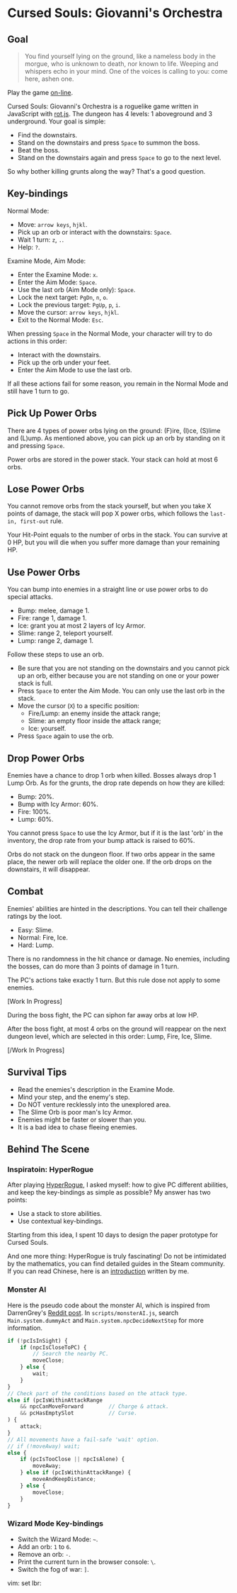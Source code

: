 ﻿# Cursed Souls: Giovanni's Orchestra

## Goal

> You find yourself lying on the ground, like a nameless body in the morgue, who is unknown to death, nor known to life. Weeping and whispers echo in your mind. One of the voices is calling to you: come here, ashen one.

Play the game [on-line](https://bozar.github.io/cursedSouls/).

Cursed Souls: Giovanni's Orchestra is a roguelike game written in JavaScript with [rot.js](https://github.com/ondras/rot.js). The dungeon has 4 levels: 1 aboveground and 3 underground. Your goal is simple:

* Find the downstairs.
* Stand on the downstairs and press `Space` to summon the boss.
* Beat the boss.
* Stand on the downstairs again and press `Space` to go to the next level.

So why bother killing grunts along the way? That's a good question.

## Key-bindings

Normal Mode:

* Move: `arrow keys`, `hjkl`.
* Pick up an orb or interact with the downstairs: `Space`.
* Wait 1 turn: `z`, `.`.
* Help: `?`.

Examine Mode, Aim Mode:

* Enter the Examine Mode: `x`.
* Enter the Aim Mode: `Space`.
* Use the last orb (Aim Mode only): `Space`.
* Lock the next target: `PgDn`, `n`, `o`.
* Lock the previous target: `PgUp`, `p`, `i`.
* Move the cursor: `arrow keys`, `hjkl`.
* Exit to the Normal Mode: `Esc`.

When pressing `Space` in the Normal Mode, your character will try to do actions in this order:

* Interact with the downstairs.
* Pick up the orb under your feet.
* Enter the Aim Mode to use the last orb.

If all these actions fail for some reason, you remain in the Normal Mode and still have 1 turn to go.

## Pick Up Power Orbs

There are 4 types of power orbs lying on the ground: (F)ire, (I)ce, (S)lime and (L)ump. As mentioned above, you can pick up an orb by standing on it and pressing `Space`.

Power orbs are stored in the power stack. Your stack can hold at most 6 orbs.

## Lose Power Orbs

You cannot remove orbs from the stack yourself, but when you take X points of damage, the stack will pop X power orbs, which follows the `last-in, first-out` rule.

Your Hit-Point equals to the number of orbs in the stack. You can survive at 0 HP, but you will die when you suffer more damage than your remaining HP.

## Use Power Orbs

You can bump into enemies in a straight line or use power orbs to do special attacks.

* Bump: melee, damage 1.
* Fire: range 1, damage 1.
* Ice: grant you at most 2 layers of Icy Armor.
* Slime: range 2, teleport yourself.
* Lump: range 2, damage 1.

Follow these steps to use an orb.

* Be sure that you are not standing on the downstairs and you cannot pick up an orb, either because you are not standing on one or your power stack is full.
* Press `Space` to enter the Aim Mode. You can only use the last orb in the stack.
* Move the cursor (`X`) to a specific position:
  * Fire/Lump: an enemy inside the attack range;
  * Slime: an empty floor inside the attack range;
  * Ice: yourself.
* Press `Space` again to use the orb.

## Drop Power Orbs

Enemies have a chance to drop 1 orb when killed. Bosses always drop 1 Lump Orb. As for the grunts, the drop rate depends on how they are killed:

* Bump: 20%.
* Bump with Icy Armor: 60%.
* Fire: 100%.
* Lump: 60%.

You cannot press `Space` to use the Icy Armor, but if it is the last 'orb' in the inventory, the drop rate from your bump attack is raised to 60%.

Orbs do not stack on the dungeon floor. If two orbs appear in the same place, the newer orb will replace the older one. If the orb drops on the downstairs, it will disappear.

## Combat

Enemies' abilities are hinted in the descriptions. You can tell their challenge ratings by the loot.

* Easy: Slime.
* Normal: Fire, Ice.
* Hard: Lump.

There is no randomness in the hit chance or damage. No enemies, including the bosses, can do more than 3 points of damage in 1 turn.

The PC's actions take exactly 1 turn. But this rule dose not apply to some enemies.

[Work In Progress]

During the boss fight, the PC can siphon far away orbs at low HP.

After the boss fight, at most 4 orbs on the ground will reappear on the next dungeon level, which are selected in this order: Lump, Fire, Ice, Slime.

[/Work In Progress]

## Survival Tips

* Read the enemies's description in the Examine Mode.
* Mind your step, and the enemy's step.
* Do NOT venture recklessly into the unexplored area.
* The Slime Orb is poor man's Icy Armor.
* Enemies might be faster or slower than you.
* It is a bad idea to chase fleeing enemies.

## Behind The Scene

### Inspiratoin: HyperRogue

After playing [HyperRogue](https://store.steampowered.com/app/342610/HyperRogue/), I asked myself: how to give PC different abilities, and keep the key-bindings as simple as possible? My answer has two points:

* Use a stack to store abilities.
* Use contextual key-bindings.

Starting from this idea, I spent 10 days to design the paper prototype for Cursed Souls.

And one more thing: HyperRogue is truly fascinating! Do not be intimidated by the mathematics, you can find detailed guides in the Steam community. If you can read Chinese, here is an [introduction](https://trow.cc/board/showtopic=30027) written by me.

### Monster AI

Here is the pseudo code about the monster AI, which is inspired from DarrenGrey's [Reddit post](https://www.reddit.com/r/roguelikedev/comments/3b4wx2/faq_friday_15_ai/csiw5bu/). In `scripts/monsterAI.js`, search `Main.system.dummyAct` and `Main.system.npcDecideNextStep` for more information.

```js
if (!pcIsInSight) {
    if (npcIsCloseToPC) {
        // Search the nearby PC.
        moveClose;
    } else {
        wait;
    }
}
// Check part of the conditions based on the attack type.
else if (pcIsWithinAttackRange
    && npcCanMoveForward        // Charge & attack.
    && pcHasEmptySlot           // Curse.
) {
    attack;
}
// All movements have a fail-safe 'wait' option.
// if (!moveAway) wait;
else {
    if (pcIsTooClose || npcIsAlone) {
        moveAway;
    } else if (pcIsWithinAttackRange) {
        moveAndKeepDistance;
    } else {
        moveClose;
    }
}
```

### Wizard Mode Key-bindings

* Switch the Wizard Mode: `~`.
* Add an orb: `1` to `6`.
* Remove an orb: `-`.
* Print the current turn in the browser console: `\`.
* Switch the fog of war: `]`.

vim: set lbr:
